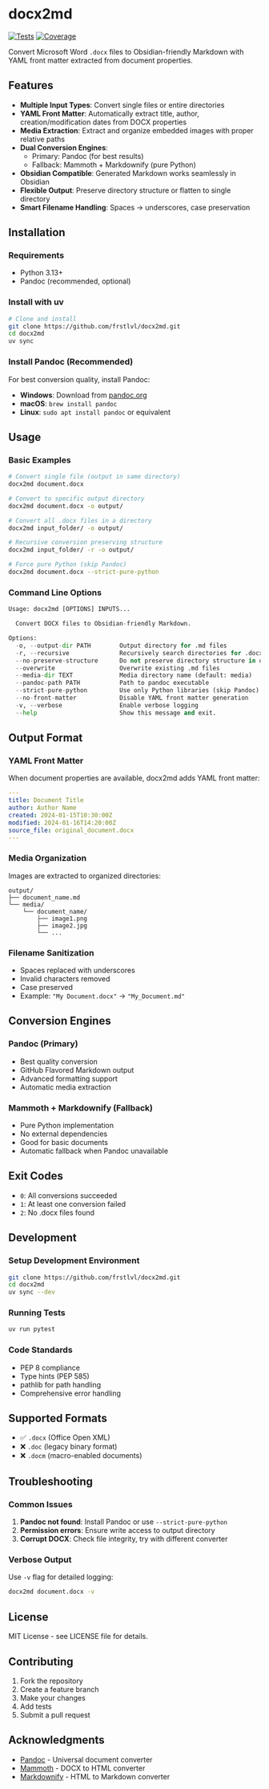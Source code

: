 # docx2md

[![Tests](https://github.com/frstlvl/docx2md/workflows/Tests/badge.svg)](https://github.com/frstlvl/docx2md/actions)
[![Coverage](https://codecov.io/gh/frstlvl/docx2md/branch/main/graph/badge.svg)](https://codecov.io/gh/frstlvl/docx2md)

Convert Microsoft Word `.docx` files to Obsidian-friendly Markdown with YAML front matter extracted from document properties.

## Features

- **Multiple Input Types**: Convert single files or entire directories
- **YAML Front Matter**: Automatically extract title, author, creation/modification dates from DOCX properties
- **Media Extraction**: Extract and organize embedded images with proper relative paths
- **Dual Conversion Engines**:
  - Primary: Pandoc (for best results)
  - Fallback: Mammoth + Markdownify (pure Python)
- **Obsidian Compatible**: Generated Markdown works seamlessly in Obsidian
- **Flexible Output**: Preserve directory structure or flatten to single directory
- **Smart Filename Handling**: Spaces → underscores, case preservation

## Installation

### Requirements

- Python 3.13+
- Pandoc (recommended, optional)

### Install with uv

```bash
# Clone and install
git clone https://github.com/frstlvl/docx2md.git
cd docx2md
uv sync
```

### Install Pandoc (Recommended)

For best conversion quality, install Pandoc:

- **Windows**: Download from [pandoc.org](https://pandoc.org/installing.html)
- **macOS**: `brew install pandoc`
- **Linux**: `sudo apt install pandoc` or equivalent

## Usage

### Basic Examples

```bash
# Convert single file (output in same directory)
docx2md document.docx

# Convert to specific output directory
docx2md document.docx -o output/

# Convert all .docx files in a directory
docx2md input_folder/ -o output/

# Recursive conversion preserving structure
docx2md input_folder/ -r -o output/

# Force pure Python (skip Pandoc)
docx2md document.docx --strict-pure-python
```

### Command Line Options

```python
Usage: docx2md [OPTIONS] INPUTS...

  Convert DOCX files to Obsidian-friendly Markdown.

Options:
  -o, --output-dir PATH        Output directory for .md files
  -r, --recursive              Recursively search directories for .docx files
  --no-preserve-structure      Do not preserve directory structure in output
  --overwrite                  Overwrite existing .md files
  --media-dir TEXT             Media directory name (default: media)
  --pandoc-path PATH           Path to pandoc executable
  --strict-pure-python         Use only Python libraries (skip Pandoc)
  --no-front-matter            Disable YAML front matter generation
  -v, --verbose                Enable verbose logging
  --help                       Show this message and exit.
```

## Output Format

### YAML Front Matter

When document properties are available, docx2md adds YAML front matter:

```yaml
---
title: Document Title
author: Author Name
created: 2024-01-15T10:30:00Z
modified: 2024-01-16T14:20:00Z
source_file: original_document.docx
---
```

### Media Organization

Images are extracted to organized directories:

```text
output/
├── document_name.md
└── media/
    └── document_name/
        ├── image1.png
        ├── image2.jpg
        └── ...
```

### Filename Sanitization

- Spaces replaced with underscores
- Invalid characters removed
- Case preserved
- Example: `"My Document.docx"` → `"My_Document.md"`

## Conversion Engines

### Pandoc (Primary)

- Best quality conversion
- GitHub Flavored Markdown output
- Advanced formatting support
- Automatic media extraction

### Mammoth + Markdownify (Fallback)

- Pure Python implementation
- No external dependencies
- Good for basic documents
- Automatic fallback when Pandoc unavailable

## Exit Codes

- `0`: All conversions succeeded
- `1`: At least one conversion failed
- `2`: No .docx files found

## Development

### Setup Development Environment

```bash
git clone https://github.com/frstlvl/docx2md.git
cd docx2md
uv sync --dev
```

### Running Tests

```bash
uv run pytest
```

### Code Standards

- PEP 8 compliance
- Type hints (PEP 585)
- pathlib for path handling
- Comprehensive error handling

## Supported Formats

- ✅ `.docx` (Office Open XML)
- ❌ `.doc` (legacy binary format)
- ❌ `.docm` (macro-enabled documents)

## Troubleshooting

### Common Issues

1. **Pandoc not found**: Install Pandoc or use `--strict-pure-python`
2. **Permission errors**: Ensure write access to output directory
3. **Corrupt DOCX**: Check file integrity, try with different converter

### Verbose Output

Use `-v` flag for detailed logging:

```bash
docx2md document.docx -v
```

## License

MIT License - see LICENSE file for details.

## Contributing

1. Fork the repository
2. Create a feature branch
3. Make your changes
4. Add tests
5. Submit a pull request

## Acknowledgments

- [Pandoc](https://pandoc.org/) - Universal document converter
- [Mammoth](https://github.com/mwilliamson/python-mammoth) - DOCX to HTML converter
- [Markdownify](https://github.com/matthewwithanm/python-markdownify) - HTML to Markdown converter
